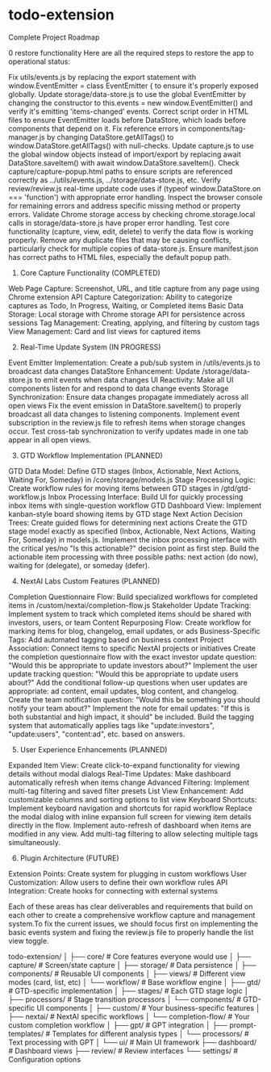# todo-extension

Complete Project Roadmap

0 restore functionality
Here are all the required steps to restore the app to operational status:

Fix utils/events.js by replacing the export statement with window.EventEmitter = class EventEmitter { to ensure it's properly exposed globally.
Update storage/data-store.js to use the global EventEmitter by changing the constructor to this.events = new window.EventEmitter() and verify it's emitting 'items-changed' events.
Correct script order in HTML files to ensure EventEmitter loads before DataStore, which loads before components that depend on it.
Fix reference errors in components/tag-manager.js by changing DataStore.getAllTags() to window.DataStore.getAllTags() with null-checks.
Update capture.js to use the global window objects instead of import/export by replacing await DataStore.saveItem() with await window.DataStore.saveItem().
Check capture/capture-popup.html paths to ensure scripts are referenced correctly as ../utils/events.js, ../storage/data-store.js, etc.
Verify review/review.js real-time update code uses if (typeof window.DataStore.on === 'function') with appropriate error handling.
Inspect the browser console for remaining errors and address specific missing method or property errors.
Validate Chrome storage access by checking chrome.storage.local calls in storage/data-store.js have proper error handling.
Test core functionality (capture, view, edit, delete) to verify the data flow is working properly.
Remove any duplicate files that may be causing conflicts, particularly check for multiple copies of data-store.js.
Ensure manifest.json has correct paths to HTML files, especially the default popup path.

1. Core Capture Functionality (COMPLETED)

Web Page Capture: Screenshot, URL, and title capture from any page using Chrome extension API
Capture Categorization: Ability to categorize captures as Todo, In Progress, Waiting, or Completed items
Basic Data Storage: Local storage with Chrome storage API for persistence across sessions
Tag Management: Creating, applying, and filtering by custom tags
View Management: Card and list views for captured items

2. Real-Time Update System (IN PROGRESS)

Event Emitter Implementation: Create a pub/sub system in /utils/events.js to broadcast data changes
DataStore Enhancement: Update /storage/data-store.js to emit events when data changes
UI Reactivity: Make all UI components listen for and respond to data change events
Storage Synchronization: Ensure data changes propagate immediately across all open views
Fix the event emission in DataStore.saveItem() to properly broadcast all data changes to listening components.
Implement event subscription in the review.js file to refresh items when storage changes occur.
Test cross-tab synchronization to verify updates made in one tab appear in all open views.

3. GTD Workflow Implementation (PLANNED)

GTD Data Model: Define GTD stages (Inbox, Actionable, Next Actions, Waiting For, Someday) in /core/storage/models.js
Stage Processing Logic: Create workflow rules for moving items between GTD stages in /gtd/gtd-workflow.js
Inbox Processing Interface: Build UI for quickly processing inbox items with single-question workflow
GTD Dashboard View: Implement kanban-style board showing items by GTD stage
Next Action Decision Trees: Create guided flows for determining next actions
Create the GTD stage model exactly as specified (Inbox, Actionable, Next Actions, Waiting For, Someday) in models.js.
Implement the inbox processing interface with the critical yes/no "Is this actionable?" decision point as first step.
Build the actionable item processing with three possible paths: next action (do now), waiting for (delegate), or someday (defer).

4. NextAI Labs Custom Features (PLANNED)

Completion Questionnaire Flow: Build specialized workflows for completed items in /custom/nextai/completion-flow.js
Stakeholder Update Tracking: Implement system to track which completed items should be shared with investors, users, or team
Content Repurposing Flow: Create workflow for marking items for blog, changelog, email updates, or ads
Business-Specific Tags: Add automated tagging based on business context
Project Association: Connect items to specific NextAI projects or initiatives
Create the completion questionnaire flow with the exact investor update question: "Would this be appropriate to update investors about?"
Implement the user update tracking question: "Would this be appropriate to update users about?"
Add the conditional follow-up questions when user updates are appropriate: ad content, email updates, blog content, and changelog.
Create the team notification question: "Would this be something you should notify your team about?"
Implement the note for email updates: "If this is both substantial and high impact, it should" be included.
Build the tagging system that automatically applies tags like "update:investors", "update:users", "content:ad", etc. based on answers.

5. User Experience Enhancements (PLANNED)

Expanded Item View: Create click-to-expand functionality for viewing details without modal dialogs
Real-Time Updates: Make dashboard automatically refresh when items change
Advanced Filtering: Implement multi-tag filtering and saved filter presets
List View Enhancement: Add customizable columns and sorting options to list view
Keyboard Shortcuts: Implement keyboard navigation and shortcuts for rapid workflow
Replace the modal dialog with inline expansion full screen for viewing item details directly in the flow.
Implement auto-refresh of dashboard when items are modified in any view.
Add multi-tag filtering to allow selecting multiple tags simultaneously.

6. Plugin Architecture (FUTURE)

Extension Points: Create system for plugging in custom workflows
User Customization: Allow users to define their own workflow rules
API Integration: Create hooks for connecting with external systems

Each of these areas has clear deliverables and requirements that build on each other to create a comprehensive workflow capture and management system.To fix the current issues, we should focus first on implementing the basic events system and fixing the review.js file to properly handle the list view toggle.

todo-extension/
│
├── core/ # Core features everyone would use
│ ├── capture/ # Screen/state capture
│ ├── storage/ # Data persistence
│ ├── components/ # Reusable UI components
│ ├── views/ # Different view modes (card, list, etc)
│ └── workflow/ # Base workflow engine
│
├── gtd/ # GTD-specific implementation
│ ├── stages/ # Each GTD stage logic
│ ├── processors/ # Stage transition processors
│ └── components/ # GTD-specific UI components
│
├── custom/ # Your business-specific features
│ ├── nextai/ # NextAI specific workflows
│ └── completion-flow/ # Your custom completion workflow
│
├── gpt/ # GPT integration
│ ├── prompt-templates/ # Templates for different analysis types
│ └── processors/ # Text processing with GPT
│
└── ui/ # Main UI framework
├── dashboard/ # Dashboard views
├── review/ # Review interfaces
└── settings/ # Configuration options
